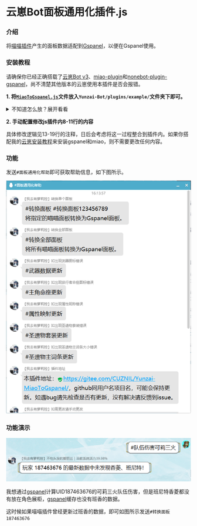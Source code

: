 # 云崽Bot面板通用化插件.js

### 介绍
将[喵喵插件](../../../../yoimiya-kokomi/miao-plugin)产生的面板数据适配到[Gspanel](https://github.com/monsterxcn/nonebot-plugin-gspanel)，以便在Gspanel使用。

### 安装教程

请确保你已经正确搭载了[云崽Bot v3](https://gitee.com/yoimiya-kokomi/Yunzai-Bot)、[miao-plugin](../../../../yoimiya-kokomi/miao-plugin)和[nonebot-plugin-gspanel](https://github.com/monsterxcn/nonebot-plugin-gspanel)，尚不清楚其他版本的云崽使用本插件是否会报错。

 **1. 将[`MiaoToGspanel.js`](MiaoToGspanel.js)文件放入`Yunzai-Bot/plugins/example/`文件夹下即可。** 

<details><summary>不知道怎么放？展开看看</summary>

首先进入云崽根目录。

然后输入以下指令：

进入js插件目录
```
cd plugins/example/
```
在此处下载本js插件
```
curl -O https://gitee.com/CUZNIL/Yunzai-MiaoToGspanel/raw/master/MiaoToGspanel.js
```
如遇`curl not found`报错请自己百度怎么处理，一般是你没装curl。

实在是不会的话建议看[这篇教程](../../../Yunzai-install/)，如果curl都不会装的话直接用[时雨脚本](https://trss.me/)摆烂多好。

———————————分割线———————————

</details>

 **2. 手动配置修改js插件内8-11行的内容** 

具体修改逻辑见13-19行的注释，日后会考虑将这一过程整合到插件内。如果你搭配我的[云崽安装教程](../../../Yunzai-install/)来安装gspanel和miao，则不需要更改任何内容。

### 功能

发送`#面板通用化帮助`即可获取帮助信息，如下图所示。

![输入图片说明](download/pic/wqdqfe.png)

### 功能演示

![输入图片说明](download/pic/qwdqwf.png)

我想通过[gspanel](https://github.com/monsterxcn/nonebot-plugin-gspanel)计算UID187463676的可莉三火队伍伤害，但是班尼特香菱都没有放在角色展柜，[gspanel](https://github.com/monsterxcn/nonebot-plugin-gspanel)缓存也没有班香的数据。

这时候如果喵喵插件曾经更新过班香的数据，即可如图所示发送`#转换面板187463676`

